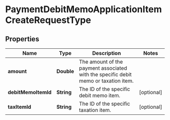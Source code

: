 

# PaymentDebitMemoApplicationItemCreateRequestType


## Properties

| Name | Type | Description | Notes |
|------------ | ------------- | ------------- | -------------|
|**amount** | **Double** | The amount of the payment associated with the specific debit memo or taxation item.  |  |
|**debitMemoItemId** | **String** | The ID of the specific debit memo item.  |  [optional] |
|**taxItemId** | **String** | The ID of the specific taxation item.  |  [optional] |



